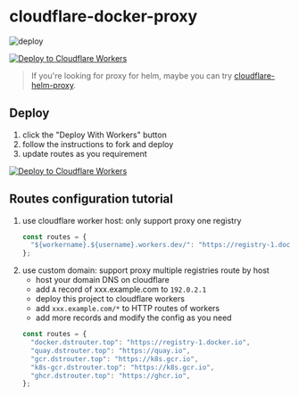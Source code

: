 # cloudflare-docker-proxy

![deploy](https://github.com/dsetng/cloudflare-docker-proxy/actions/workflows/deploy.yaml/badge.svg)

[![Deploy to Cloudflare Workers](https://deploy.workers.cloudflare.com/button)](https://deploy.workers.cloudflare.com/?url=https://github.com/dsetng/cloudflare-docker-proxy)

> If you're looking for proxy for helm, maybe you can try [cloudflare-helm-proxy](https://github.com/dsetng/cloudflare-helm-proxy).

## Deploy

1. click the "Deploy With Workers" button
2. follow the instructions to fork and deploy
3. update routes as you requirement

[![Deploy to Cloudflare Workers](https://deploy.workers.cloudflare.com/button)](https://deploy.workers.cloudflare.com/?url=https://github.com/dsetng/cloudflare-docker-proxy)

## Routes configuration tutorial

1. use cloudflare worker host: only support proxy one registry
   ```javascript
   const routes = {
     "${workername}.${username}.workers.dev/": "https://registry-1.docker.io",
   };
   ```
2. use custom domain: support proxy multiple registries route by host
   - host your domain DNS on cloudflare
   - add `A` record of xxx.example.com to `192.0.2.1`
   - deploy this project to cloudflare workers
   - add `xxx.example.com/*` to HTTP routes of workers
   - add more records and modify the config as you need
   ```javascript
   const routes = {
     "docker.dstrouter.top": "https://registry-1.docker.io",
     "quay.dstrouter.top": "https://quay.io",
     "gcr.dstrouter.top": "https://k8s.gcr.io",
     "k8s-gcr.dstrouter.top": "https://k8s.gcr.io",
     "ghcr.dstrouter.top": "https://ghcr.io",
   };
   ```

